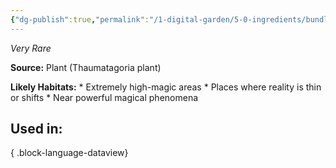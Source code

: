 ```yaml
---
{"dg-publish":true,"permalink":"/1-digital-garden/5-0-ingredients/bundle-of-thaumatagoria/","tags":["ingredient","rare"]}
---
```


*Very Rare*

**Source:** Plant (Thaumatagoria plant)

**Likely Habitats:** * Extremely high-magic areas * Places where reality is thin or shifts * Near powerful magical phenomena

## Used in:


{ .block-language-dataview}

